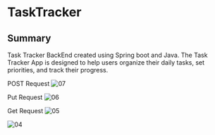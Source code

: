 ﻿# TaskTracker

## Summary

Task Tracker BackEnd created using Spring boot and Java. The Task Tracker App is designed to help users organize their daily tasks, set priorities, and track their progress.



POST Request
![07](https://github.com/user-attachments/assets/9bf3d3fc-0cef-4879-a7a5-806de38bbf3a)

Put Request
![06](https://github.com/user-attachments/assets/67e95eb4-9a18-43fc-94d1-4dc08bbe904b)

Get Request
![05](https://github.com/user-attachments/assets/165fbfbe-849d-4485-b437-97ce3b307e4a)

![04](https://github.com/user-attachments/assets/ea2081c6-4bc9-4427-8985-2ae472749a4d)



